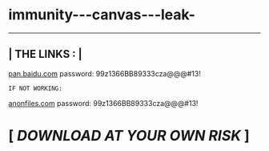 # immunity---canvas---leak-

 _____________
| THE LINKS : |
---------------

[pan.baidu.com](https://pan.baidu.com/s/1YyIoe-2vkbfQLUkPjFZrPA)
password: 99z1366BB89333cza@@@#13!


`IF NOT WORKING: `

[anonfiles.com](https://anonfiles.com/x8K5c280q7/Immunity_Canvas_7.26_White_Phosphorus_Exploit_Pack_1.28_D2_Exploitation_Pack_2.51_zip) password: 99z1366BB89333cza@@@#13!

# [ *DOWNLOAD AT YOUR OWN RISK* ]
